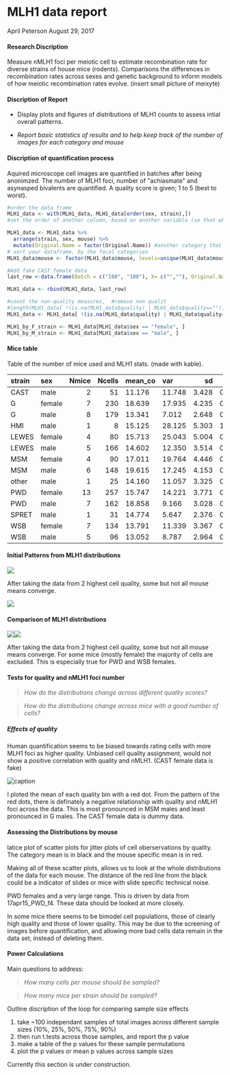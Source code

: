 MLH1 data report
================
April Peterson
August 29, 2017

#### Research Discription

Measure nMLH1 foci per meiotic cell to estimate recombination rate for diverse strains of house mice (rodents). Comparisons the differences in recombination rates across sexes and genetic background to inform models of how meiotic recombination rates evolve. (insert small picture of meixyte)

#### Discription of Report

-   Display plots and figures of distributions of MLH1 counts to assess intial overall patterns.

-   *Report basic statistics of results and to help keep track of the number of images for each category and mouse*

#### Discription of quantification process

Aquired microscope cell images are quantified in batches after being anonimzed. The number of MLH1 foci, number of "achiasmate" and asynasped bivalents are quantified. A quality score is given; 1 to 5 (best to worst).

``` r
#order the data frame
MLH1_data <- with(MLH1_data, MLH1_data[order(sex, strain),])
#set the order of another column, based on another variable (so that when)

MLH1_data <- MLH1_data %>%
  arrange(strain, sex, mouse) %>%
  mutate(Original.Name = factor(Original.Name)) #another category that you want the order to match
# sort your dataframe, by the focal categories
MLH1_data$mouse <- factor(MLH1_data$mouse, levels=unique(MLH1_data$mouse))

#Add fake CAST female data
last_row <-data.frame(Batch = c("100", "100"), X= c("",""), Original.Name=c("12dec18_20dec20_CAST_f1_sp1_12_1_rev.tif", "12dec18_20dec20_CAST_f1_sp1_12_2_rev.tif"), Random.Name = c("1234567.tif","123456789.tif"), quality=c(1,1),nMLH1.foci =c(25,22), XY.paired =c("no","no"), REDO.crop =c("no","no"),n =c(20,20), achiasmate=c(0,0),asynased=c(0,0),notes=c("",""),category = c("CAST female","CAST female"), strain= c("CAST","CAST"), sex=c("female","female"),adj_nMLH1.foci=c(25,22),mouse=c("20dec20_CAST_f1","20dec20_CAST_f1") )

MLH1_data <- rbind(MLH1_data, last_row)

#count the non-quality measures,  #remove non qualit
#length(MLH1_data[ !(is.na(MLH1_data$quality) | MLH1_data$quality==""), ] )  #15 rows with out quality scores, remove.
MLH1_data <- MLH1_data[ !(is.na(MLH1_data$quality) | MLH1_data$quality==""), ]

MLH1_by_F_strain <- MLH1_data[MLH1_data$sex == "female", ]
MLH1_by_M_strain <- MLH1_data[MLH1_data$sex == "male", ]
```

#### Mice table

Table of the number of mice used and MLH1 stats. (made with kable).

| strain | sex    |  Nmice|  Ncells| mean\_co | var    |     sd|     se| dataset |
|:-------|:-------|------:|-------:|:---------|:-------|------:|------:|:--------|
| CAST   | male   |      2|      51| 11.176   | 11.748 |  3.428|  0.480| AP      |
| G      | female |      7|     230| 18.639   | 17.935 |  4.235|  0.279| AP      |
| G      | male   |      8|     179| 13.341   | 7.012  |  2.648|  0.198| AP      |
| HMI    | male   |      1|       8| 15.125   | 28.125 |  5.303|  1.875| AP      |
| LEWES  | female |      4|      80| 15.713   | 25.043 |  5.004|  0.559| AP      |
| LEWES  | male   |      5|     166| 14.602   | 12.350 |  3.514|  0.273| AP      |
| MSM    | female |      4|      90| 17.011   | 19.764 |  4.446|  0.469| AP      |
| MSM    | male   |      6|     148| 19.615   | 17.245 |  4.153|  0.341| AP      |
| other  | male   |      1|      25| 14.160   | 11.057 |  3.325|  0.665| AP      |
| PWD    | female |     13|     257| 15.747   | 14.221 |  3.771|  0.235| AP      |
| PWD    | male   |      7|     162| 18.858   | 9.166  |  3.028|  0.238| AP      |
| SPRET  | male   |      1|      31| 14.774   | 5.647  |  2.376|  0.427| AP      |
| WSB    | female |      7|     134| 13.791   | 11.339 |  3.367|  0.291| AP      |
| WSB    | male   |      5|      96| 13.052   | 8.787  |  2.964|  0.303| AP      |

#### Initial Patterns from MLH1 distributions

<img src="rmd_report_files/figure-markdown_github-ascii_identifiers/first boxplots-1.png" style="display: block; margin: auto;" />

After taking the data from 2 highest cell quality, some but not all mouse means converge.

<img src="rmd_report_files/figure-markdown_github-ascii_identifiers/histogram-1.png" style="display: block; margin: auto;" />

#### Comparison of MLH1 distributions

![](rmd_report_files/figure-markdown_github-ascii_identifiers/show%20boxplots-1.png)![](rmd_report_files/figure-markdown_github-ascii_identifiers/show%20boxplots-2.png)

After taking the data from 2 highest cell quality, some but not all mouse means converge. For some mice (mostly female) the majority of cells are excluded. This is especially true for PWD and WSB females.

#### Tests for quality and nMLH1 foci number

> *How do the distributions change across different quality scores?*

> *How do the distributions change across mice with a good number of cells?*

##### Effects of quality

Human quantification seems to be biased towards rating cells with more MLH1 foci as higher quality. Unbiased cell quality assignment, would not show a positive correlation with quality and nMLH1. (CAST female data is fake)

![caption](rmd_report_files/figure-markdown_github-ascii_identifiers/scatter%20plots%20of%20nMLH1%20by%20score-1.png)

I ploted the mean of each quality bin with a red dot. From the pattern of the red dots, there is definately a negative relationship with quality and nMLH1 foci across the data. This is most pronounced in MSM males and least pronounced in G males. The CAST female data is dummy data.

#### Assessing the Distributions by mouse

latice plot of scatter plots for jitter plots of cell oberservations by quality. The category mean is in black and the mouse specific mean is in red.

Making all of these scatter plots, allows us to look at the whole distributions of the data for each mouse. The distance of the red line from the black could be a indicator of slides or mice with slide specific technical noise.

PWD females and a very large range. This is driven by data from 17apr15\_PWD\_f4. These data should be looked at more closely.

In some mice there seems to be bimodel cell populations, those of clearly high quality and those of lower quality. This may be due to the screening of images before quantification, and allowing more bad cells data remain in the data set, instead of deleting them.

#### Power Calculations

Main questions to address:

> *How many cells per mouse should be sampled?*

> *How many mice per strain should be sampled?*

Outline discription of the loop for comparing sample size effects

1.  take ~100 independant samples of total images across different sample sizes (10%, 25%, 50%, 75%, 90%)
2.  then run t.tests across those samples, and report the p value
3.  make a table of the p values for these sample permutations
4.  plot the p values or mean p values across sample sizes

Currently this section is under construction.
